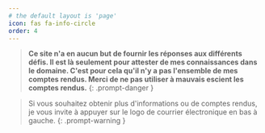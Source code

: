 ```yaml
---
# the default layout is 'page'
icon: fas fa-info-circle
order: 4
---
```


> **Ce site n'a en aucun but de fournir les réponses aux différents défis. Il est là seulement pour attester de mes connaissances dans le domaine. C'est pour cela qu'il n'y a pas l'ensemble de mes comptes rendus. Merci de ne pas utiliser à mauvais escient les comptes rendus.**
{: .prompt-danger }

> Si vous souhaitez obtenir plus d'informations ou de comptes rendus, je vous invite à appuyer sur le logo de courrier électronique en bas à gauche.
{: .prompt-warning }
